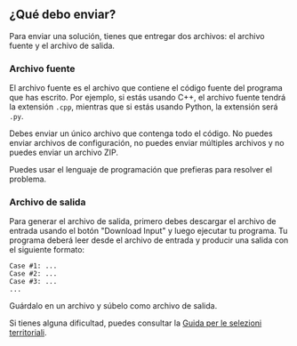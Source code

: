 ## ¿Qué debo enviar?

Para enviar una solución, tienes que entregar dos archivos: el archivo fuente y el archivo de salida.

### Archivo fuente

El archivo fuente es el archivo que contiene el código fuente del programa que has escrito. Por ejemplo, si estás usando C++, el archivo fuente tendrá la extensión `.cpp`, mientras que si estás usando Python, la extensión será `.py`.

Debes enviar un único archivo que contenga todo el código. No puedes enviar archivos de configuración, no puedes enviar múltiples archivos y no puedes enviar un archivo ZIP.

Puedes usar el lenguaje de programación que prefieras para resolver el problema.

### Archivo de salida

Para generar el archivo de salida, primero debes descargar el archivo de entrada usando el botón "Download Input" y luego ejecutar tu programa. Tu programa deberá leer desde el archivo de entrada y producir una salida con el siguiente formato:

```
Case #1: ...
Case #2: ...
Case #3: ...
...
```

Guárdalo en un archivo y súbelo como archivo de salida.

Si tienes alguna dificultad, puedes consultar la [Guida per le selezioni territoriali](/bugatti.pdf#page=16).
